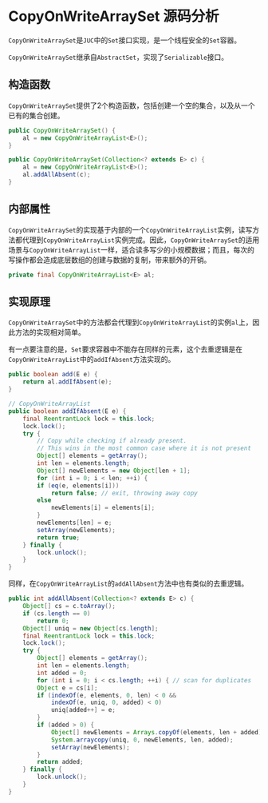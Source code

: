 # CopyOnWriteArraySet 源码分析

`CopyOnWriteArraySet`是`JUC`中的`Set`接口实现，是一个线程安全的`Set`容器。

`CopyOnWriteArraySet`继承自`AbstractSet`，实现了`Serializable`接口。

## 构造函数

`CopyOnWriteArraySet`提供了2个构造函数，包括创建一个空的集合，以及从一个已有的集合创建。

```java
public CopyOnWriteArraySet() {
    al = new CopyOnWriteArrayList<E>();
}

public CopyOnWriteArraySet(Collection<? extends E> c) {
    al = new CopyOnWriteArrayList<E>();
    al.addAllAbsent(c);
}
```

## 内部属性

`CopyOnWriteArraySet`的实现基于内部的一个`CopyOnWriteArrayList`实例，读写方法都代理到`CopyOnWriteArrayList`实例完成。因此，`CopyOnWriteArraySet`的适用场景与`CopyOnWriteArrayList`一样，适合读多写少的小规模数据；而且，每次的写操作都会造成底层数组的创建与数据的复制，带来额外的开销。

```java
private final CopyOnWriteArrayList<E> al;
```

## 实现原理

`CopyOnWriteArraySet`中的方法都会代理到`CopyOnWriteArrayList`的实例`al`上，因此方法的实现相对简单。

有一点要注意的是，`Set`要求容器中不能存在同样的元素，这个去重逻辑是在`CopyOnWriteArrayList`中的`addIfAbsent`方法实现的。

```java
public boolean add(E e) {
    return al.addIfAbsent(e);
}

// CopyOnWriteArrayList
public boolean addIfAbsent(E e) {
	final ReentrantLock lock = this.lock;
	lock.lock();
	try {
	    // Copy while checking if already present.
	    // This wins in the most common case where it is not present
	    Object[] elements = getArray();
	    int len = elements.length;
	    Object[] newElements = new Object[len + 1];
	    for (int i = 0; i < len; ++i) {
		if (eq(e, elements[i]))
		    return false; // exit, throwing away copy
		else
		    newElements[i] = elements[i];
	    }
	    newElements[len] = e;
	    setArray(newElements);
	    return true;
	} finally {
	    lock.unlock();
	}
}
```

同样，在`CopyOnWriteArrayList`的`addAllAbsent`方法中也有类似的去重逻辑。

```java
public int addAllAbsent(Collection<? extends E> c) {
	Object[] cs = c.toArray();
	if (cs.length == 0)
	    return 0;
	Object[] uniq = new Object[cs.length];
	final ReentrantLock lock = this.lock;
	lock.lock();
	try {
	    Object[] elements = getArray();
	    int len = elements.length;
	    int added = 0;
	    for (int i = 0; i < cs.length; ++i) { // scan for duplicates
		Object e = cs[i];
		if (indexOf(e, elements, 0, len) < 0 &&
		    indexOf(e, uniq, 0, added) < 0)
		    uniq[added++] = e;
	    }
	    if (added > 0) {
            Object[] newElements = Arrays.copyOf(elements, len + added);
            System.arraycopy(uniq, 0, newElements, len, added);
            setArray(newElements);
	    }
	    return added;
	} finally {
	    lock.unlock();
	}
}
```

